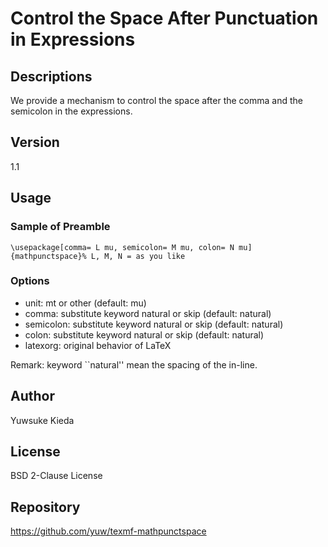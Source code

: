 # Control the Space After Punctuation in Expressions

## Descriptions

We provide a mechanism to control the space after the comma and the semicolon in the expressions.

## Version

1.1

## Usage

### Sample of Preamble

```
\usepackage[comma= L mu, semicolon= M mu, colon= N mu]{mathpunctspace}% L, M, N = as you like
```

### Options

 * unit: mt or other (default: mu)
 * comma: substitute keyword natural or skip (default: natural)
 * semicolon: substitute keyword natural or skip (default: natural)
 * colon: substitute keyword natural or skip (default: natural)
 * latexorg: original behavior of LaTeX

Remark: keyword ``natural'' mean the spacing of the in-line.

## Author

Yuwsuke Kieda

## License

BSD 2-Clause License

## Repository

https://github.com/yuw/texmf-mathpunctspace
